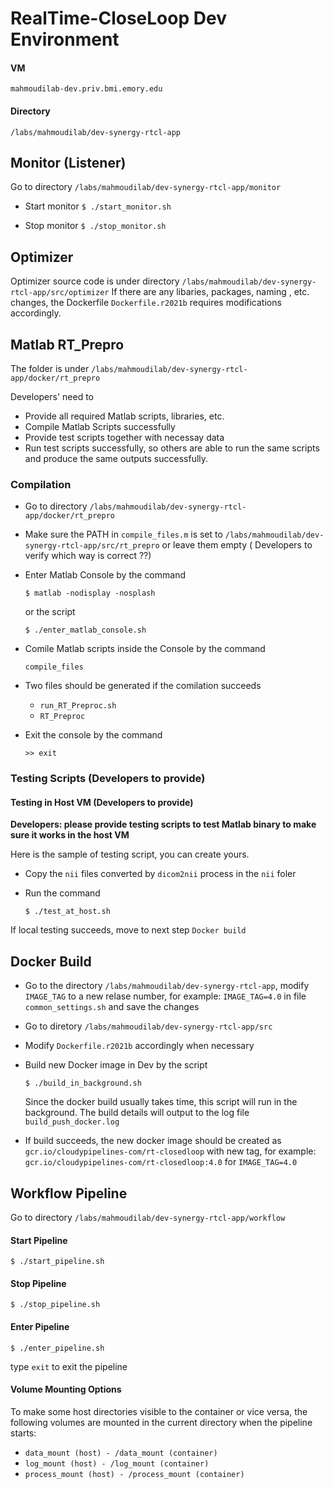 # RealTime-CloseLoop Dev Environment

#### VM
`mahmoudilab-dev.priv.bmi.emory.edu`

#### Directory
`/labs/mahmoudilab/dev-synergy-rtcl-app`


## Monitor (Listener)
Go to directory `/labs/mahmoudilab/dev-synergy-rtcl-app/monitor`

* Start monitor
  `$ ./start_monitor.sh`

* Stop monitor
  `$ ./stop_monitor.sh`

## Optimizer
 Optimizer source code is under directory `/labs/mahmoudilab/dev-synergy-rtcl-app/src/optimizer`
If there are any libaries, packages, naming , etc. changes, the Dockerfile `Dockerfile.r2021b` requires modifications accordingly.

## Matlab RT_Prepro 

The folder is under `/labs/mahmoudilab/dev-synergy-rtcl-app/docker/rt_prepro`

Developers' need to
* Provide all required Matlab scripts, libraries, etc. 
* Compile Matlab Scripts successfully
* Provide test scripts together with necessay data
* Run test scripts successfully, so others are able to run the same scripts and produce the same outputs successfully.
  
### Compilation
* Go to directory `/labs/mahmoudilab/dev-synergy-rtcl-app/docker/rt_prepro`
* Make sure the PATH in `compile_files.m` is set to
`/labs/mahmoudilab/dev-synergy-rtcl-app/src/rt_prepro` or leave them empty  ( Developers to verify which way is correct ??)
* Enter Matlab Console by the command 
  
  `$ matlab -nodisplay -nosplash`

  or the script

  `$ ./enter_matlab_console.sh`
* Comile Matlab scripts inside the Console by the command 

  `compile_files`
* Two files should be generated if the comilation succeeds
  * `run_RT_Preproc.sh`
  * `RT_Preproc`
  
* Exit the console by the command

  `>> exit`

### Testing Scripts (Developers to provide)

#### Testing in Host VM (Developers to provide)

**Developers: please provide testing scripts to test Matlab binary to make sure it works in the host VM**

Here is the sample of testing script, you can create yours.

* Copy the `nii` files converted by `dicom2nii` process in the `nii` foler
* Run the command

  `$ ./test_at_host.sh`

If local testing succeeds, move to next step  `Docker build` 


## Docker Build

* Go to the directory `/labs/mahmoudilab/dev-synergy-rtcl-app`, modify `IMAGE_TAG` to a new relase number, for example: `IMAGE_TAG=4.0` in file `common_settings.sh` and save the changes

* Go to diretory `/labs/mahmoudilab/dev-synergy-rtcl-app/src`
* Modify `Dockerfile.r2021b` accordingly when necessary

* Build new Docker image in Dev by the script

  `$ ./build_in_background.sh`

  Since the docker build usually takes time, this script will run in the background. 
The build details will output to the log file `build_push_docker.log`
* If build succeeds, the new docker image should be created as `gcr.io/cloudypipelines-com/rt-closedloop` with new tag, 
for example: `gcr.io/cloudypipelines-com/rt-closedloop:4.0`  for `IMAGE_TAG=4.0`


## Workflow Pipeline

Go to directory `/labs/mahmoudilab/dev-synergy-rtcl-app/workflow`

#### Start Pipeline
`$ ./start_pipeline.sh`

#### Stop Pipeline
`$ ./stop_pipeline.sh`

#### Enter Pipeline
`$ ./enter_pipeline.sh`

type `exit` to exit the pipeline

#### Volume Mounting Options
To make some host directories visible to the container or vice versa, the following volumes are mounted in the current directory when the pipeline starts: 

* `data_mount (host) - /data_mount (container)`
* `log_mount (host) - /log_mount (container)`
* `process_mount (host) - /process_mount (container)`
